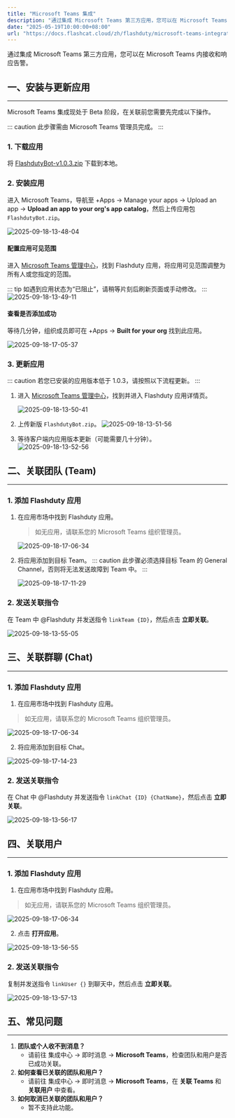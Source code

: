 ```yaml
---
title: "Microsoft Teams 集成"
description: "通过集成 Microsoft Teams 第三方应用，您可以在 Microsoft Teams 内接收和响应告警。"
date: "2025-05-19T10:00:00+08:00"
url: "https://docs.flashcat.cloud/zh/flashduty/microsoft-teams-integration-guide"
---
```

通过集成 Microsoft Teams 第三方应用，您可以在 Microsoft Teams 内接收和响应告警。

## 一、安装与更新应用
---

Microsoft Teams 集成现处于 Beta 阶段，在关联前您需要先完成以下操作。

::: caution
此步骤需由 Microsoft Teams 管理员完成。
:::

### 1. 下载应用
将 [FlashdutyBot-v1.0.3.zip](https://flashduty-docs.oss-cn-beijing.aliyuncs.com/docs/FlashdutyBot-v1.0.3.zip) 下载到本地。

### 2. 安装应用
进入 Microsoft Teams，导航至 +Apps → Manage your apps → Upload an app → **Upload an app to your org's app catalog**，然后上传应用包 `FlashdutyBot.zip`。

![2025-09-18-13-48-04](https://docs-cdn.flashcat.cloud/images/png/bfa4afaf489c3582e858cad99eb76ae5.png)

#### 配置应用可见范围
进入 [Microsoft Teams 管理中心](https://admin.teams.microsoft.com/policies/manage-apps)，找到 Flashduty 应用，将应用可见范围调整为所有人或您指定的范围。

::: tip
如遇到应用状态为“已阻止”，请稍等片刻后刷新页面或手动修改。
:::
![2025-09-18-13-49-11](https://docs-cdn.flashcat.cloud/images/png/ea961e7965a2d0c69f8575c4252fb333.png)

#### 查看是否添加成功
等待几分钟，组织成员即可在 +Apps → **Built for your org** 找到此应用。

![2025-09-18-17-05-37](https://docs-cdn.flashcat.cloud/images/png/f7827638d1877005ca674cbbd2aaa4a3.png)

### 3. 更新应用
::: caution
若您已安装的应用版本低于 1.0.3，请按照以下流程更新。
:::

1. 进入 [Microsoft Teams 管理中心](https://admin.teams.microsoft.com/policies/manage-apps)，找到并进入 Flashduty 应用详情页。

   ![2025-09-18-13-50-41](https://docs-cdn.flashcat.cloud/images/png/32a62878f9e765cd8b2eb79ceb00bb02.png)

2. 上传新版 `FlashdutyBot.zip`。
![2025-09-18-13-51-56](https://docs-cdn.flashcat.cloud/images/png/f18ac3504516750c31f8357e65f6d680.png)

3. 等待客户端内应用版本更新（可能需要几十分钟）。
![2025-09-18-13-52-56](https://docs-cdn.flashcat.cloud/images/png/290f609c30055031ab0ccf6636cdbb01.png)

## 二、关联团队 (Team)
---
### 1. 添加 Flashduty 应用
1. 在应用市场中找到 Flashduty 应用。
   > 如无应用，请联系您的 Microsoft Teams 组织管理员。

   ![2025-09-18-17-06-34](https://docs-cdn.flashcat.cloud/images/png/0905e663241ce448a1381ef8c08aa777.png)


2. 将应用添加到目标 Team。
::: caution
此步骤必须选择目标 Team 的 General Channel，否则将无法发送故障到 Team 中。
:::

   ![2025-09-18-17-11-29](https://docs-cdn.flashcat.cloud/images/png/01fa86b63d01d2735aa6c4a53efb3c69.png)

### 2. 发送关联指令
在 Team 中 @Flashduty 并发送指令 `linkTeam {ID}`，然后点击 **立即关联**。

   ![2025-09-18-13-55-05](https://docs-cdn.flashcat.cloud/images/png/3192b5481b0595fcb58e5cc43abad125.png)

## 三、关联群聊 (Chat)
---
### 1. 添加 Flashduty 应用
1. 在应用市场中找到 Flashduty 应用。
> 如无应用，请联系您的 Microsoft Teams 组织管理员。

![2025-09-18-17-06-34](https://docs-cdn.flashcat.cloud/images/png/0905e663241ce448a1381ef8c08aa777.png)

2. 将应用添加到目标 Chat。

![2025-09-18-17-14-23](https://docs-cdn.flashcat.cloud/images/png/6e56d7de341737fe495e5ff18eb1af34.png)

### 2. 发送关联指令
在 Chat 中 @Flashduty 并发送指令 `linkChat {ID} {ChatName}`，然后点击 **立即关联**。

![2025-09-18-13-56-17](https://docs-cdn.flashcat.cloud/images/png/d0beee141db63714ccecb095affee79b.png)

## 四、关联用户
---
### 1. 添加 Flashduty 应用
1. 在应用市场中找到 Flashduty 应用。
> 如无应用，请联系您的 Microsoft Teams 组织管理员。

![2025-09-18-17-06-34](https://docs-cdn.flashcat.cloud/images/png/0905e663241ce448a1381ef8c08aa777.png)

2. 点击 **打开应用**。

![2025-09-18-13-56-55](https://docs-cdn.flashcat.cloud/images/png/2e6862103d718a913d2b3c449cbf2366.png)

### 2. 发送关联指令
复制并发送指令 `linkUser {}` 到聊天中，然后点击 **立即关联**。

![2025-09-18-13-57-13](https://docs-cdn.flashcat.cloud/images/png/671ae7883bbba839419e539762db99de.png)

## 五、常见问题
---

1. **团队或个人收不到消息？**
   - 请前往 集成中心 → 即时消息 → **Microsoft Teams**，检查团队和用户是否已成功关联。
2. **如何查看已关联的团队和用户？**
   - 请前往 集成中心 → 即时消息 → **Microsoft Teams**，在 **关联 Teams** 和 **关联用户** 中查看。
3. **如何取消已关联的团队和用户？**
   - 暂不支持此功能。

